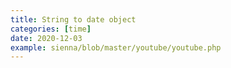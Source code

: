 ```yaml
---
title: String to date object
categories: [time]
date: 2020-12-03
example: sienna/blob/master/youtube/youtube.php
---
```

